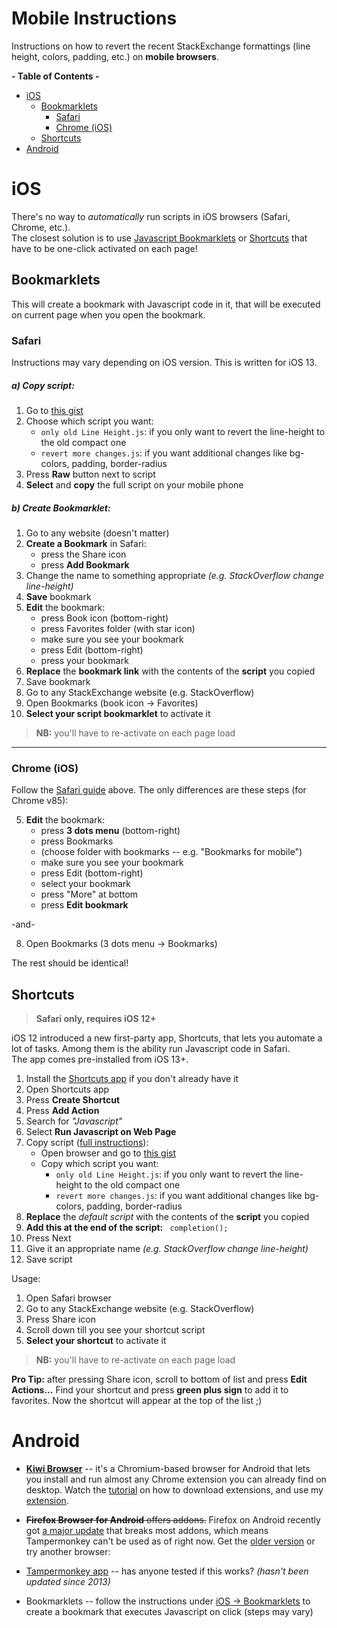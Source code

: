# Mobile Instructions

Instructions on how to revert the recent StackExchange formattings (line height, colors, padding, etc.) on **mobile browsers**.

**- Table of Contents -**

- [iOS](#ios)
  * [Bookmarklets](#bookmarklets)
    + [Safari](#safari)
    + [Chrome (iOS)](#chrome-ios)
  * [Shortcuts](#shortcuts)
- [Android](#android)

# iOS

There's no way to *automatically* run scripts in iOS browsers (Safari, Chrome, etc.).<br>
The closest solution is to use [Javascript Bookmarklets](https://en.wikipedia.org/wiki/Bookmarklet) or [Shortcuts](https://apps.apple.com/us/app/shortcuts/id915249334) that have to be one-click activated on each page!

## Bookmarklets

This will create a bookmark with Javascript code in it, that will be executed on current page when you open the bookmark.

### Safari

Instructions may vary depending on iOS version. This is written for iOS 13.

##### a) Copy script:

1. Go to [this gist](https://gist.github.com/Prid13/836b29347268515ad92e6bf858ab712b)
2. Choose which script you want:
   - `only old Line Height.js`: if you only want to revert the line-height to the old compact one
   - `revert more changes.js`: if you want additional changes like bg-colors, padding, border-radius
3. Press **Raw** button next to script
4. **Select** and **copy** the full script on your mobile phone

##### b) Create Bookmarklet:

1. Go to any website (doesn't matter)
2. **Create a Bookmark** in Safari:
   - press the Share icon
   - press **Add Bookmark**
3. Change the name to something appropriate *(e.g. StackOverflow change line-height)*
4. **Save** bookmark
5. **Edit** the bookmark:
   - press Book icon (bottom-right)
   - press Favorites folder (with star icon)
   - make sure you see your bookmark
   - press Edit (bottom-right)
   - press your bookmark
5. **Replace** the **bookmark link** with the contents of the **script** you copied
6. Save bookmark
7. Go to any StackExchange website (e.g. StackOverflow)
8. Open Bookmarks (book icon -> Favorites)
9. **Select your script bookmarklet** to activate it

> **NB:** you'll have to re-activate on each page load

-------

### Chrome (iOS)

Follow the [Safari guide](#safari) above. The only differences are these steps (for Chrome v85):

5. **Edit** the bookmark:
   - press **3 dots menu** (bottom-right)
   - press Bookmarks
   - (choose folder with bookmarks -- e.g. "Bookmarks for mobile")
   - make sure you see your bookmark
   - press Edit (bottom-right)
   - select your bookmark
   - press "More" at bottom
   - press **Edit bookmark**

-and-

8. Open Bookmarks (3 dots menu -> Bookmarks)

The rest should be identical!

## Shortcuts

> **Safari only, requires iOS 12+**

iOS 12 introduced a new first-party app, Shortcuts, that lets you automate a lot of tasks. Among them is the ability run Javascript code in Safari.<br>
The app comes pre-installed from iOS 13+.

1. Install the [Shortcuts app](https://apps.apple.com/us/app/shortcuts/id915249334) if you don't already have it
2. Open Shortcuts app
3. Press **Create Shortcut**
4. Press **Add Action**
5. Search for *"Javascript"*
6. Select **Run Javascript on Web Page**
7. Copy script ([full instructions](#a-copy-script)):
   - Open browser and go to [this gist](https://gist.github.com/Prid13/836b29347268515ad92e6bf858ab712b)
   - Copy which script you want:
      - `only old Line Height.js`: if you only want to revert the line-height to the old compact one
      - `revert more changes.js`: if you want additional changes like bg-colors, padding, border-radius
8. **Replace** the *default script* with the contents of the **script** you copied
9. **Add this at the end of the script:** ` completion();`
10. Press Next
11. Give it an appropriate name *(e.g. StackOverflow change line-height)*
12. Save script

Usage:

1. Open Safari browser
2. Go to any StackExchange website (e.g. StackOverflow)
3. Press Share icon
4. Scroll down till you see your shortcut script
5. **Select your shortcut** to activate it

> **NB:** you'll have to re-activate on each page load

**Pro Tip:** after pressing Share icon, scroll to bottom of list and press **Edit Actions...** Find your shortcut and press **green plus sign** to add it to favorites.
 Now the shortcut will appear at the top of the list ;)

# Android

- **[Kiwi Browser](https://play.google.com/store/apps/details?id=com.kiwibrowser.browser)** -- it's a Chromium-based browser for Android that lets you install and run almost any Chrome extension you can already find on desktop. 
Watch the [tutorial](https://www.youtube.com/watch?v=T6J0T_-oim4) on how to download extensions, and use my [extension](https://chrome.google.com/webstore/detail/revert-stackexchange-form/fliedkodjpgomjmjbkaehhlllnhmcjnh).

- <s>**Firefox Browser for Android** offers addons.</s> Firefox on Android recently got [a major update](https://www.reddit.com/r/firefox/comments/ih9vmb/firefox_for_android_fenix_79_release_fennec_is/)
 that breaks most addons, which means Tampermonkey can't be used as of right now.
Get the [older version](https://releases.mozilla.org/pub/mobile/releases/68.11.0/) or try another browser:
  
- [Tampermonkey app](https://play.google.com/store/apps/details?id=net.biniok.tampermonkey) -- has anyone tested if this works? *(hasn't been updated since 2013)*

- Bookmarklets -- follow the instructions under [iOS -> Bookmarklets](#bookmarklets) to create a bookmark that executes Javascript on click (steps may vary)
